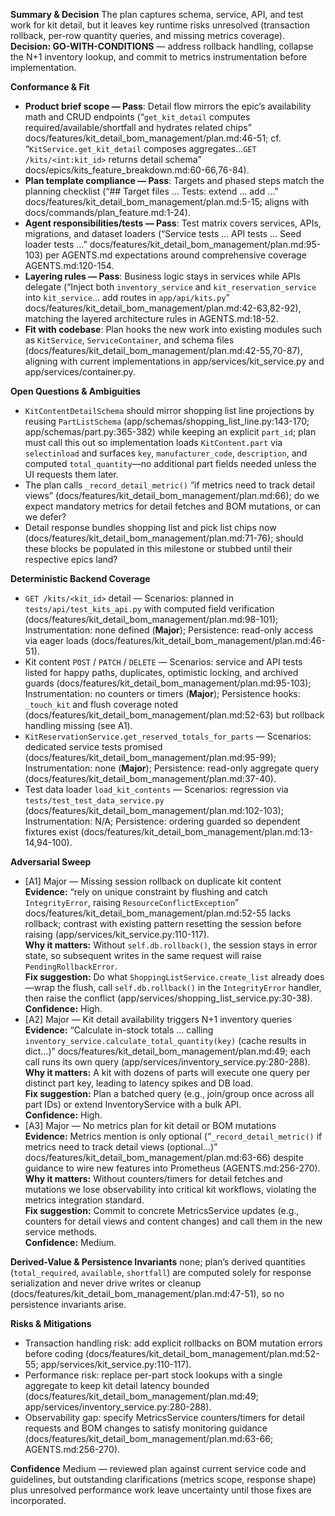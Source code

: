 **Summary & Decision**
The plan captures schema, service, API, and test work for kit detail, but it leaves key runtime risks unresolved (transaction rollback, per-row quantity queries, and missing metrics coverage). **Decision: GO-WITH-CONDITIONS** — address rollback handling, collapse the N+1 inventory lookup, and commit to metrics instrumentation before implementation.

**Conformance & Fit**
- **Product brief scope — Pass**: Detail flow mirrors the epic’s availability math and CRUD endpoints (“`get_kit_detail` computes required/available/shortfall and hydrates related chips” docs/features/kit_detail_bom_management/plan.md:46-51; cf. “`KitService.get_kit_detail` composes aggregates…`GET /kits/<int:kit_id>` returns detail schema” docs/epics/kits_feature_breakdown.md:60-66,76-84).
- **Plan template compliance — Pass**: Targets and phased steps match the planning checklist (“## Target files … Tests: extend … add …” docs/features/kit_detail_bom_management/plan.md:5-15; aligns with docs/commands/plan_feature.md:1-24).
- **Agent responsibilities/tests — Pass**: Test matrix covers services, APIs, migrations, and dataset loaders (“Service tests … API tests … Seed loader tests …” docs/features/kit_detail_bom_management/plan.md:95-103) per AGENTS.md expectations around comprehensive coverage AGENTS.md:120-154.
- **Layering rules — Pass**: Business logic stays in services while APIs delegate (“Inject both `inventory_service` and `kit_reservation_service` into `kit_service`… add routes in `app/api/kits.py`” docs/features/kit_detail_bom_management/plan.md:42-63,82-92), matching the layered architecture rules in AGENTS.md:18-52.
- **Fit with codebase**: Plan hooks the new work into existing modules such as `KitService`, `ServiceContainer`, and schema files (docs/features/kit_detail_bom_management/plan.md:42-55,70-87), aligning with current implementations in app/services/kit_service.py and app/services/container.py.

**Open Questions & Ambiguities**
- `KitContentDetailSchema` should mirror shopping list line projections by reusing `PartListSchema` (app/schemas/shopping_list_line.py:143-170; app/schemas/part.py:365-382) while keeping an explicit `part_id`; plan must call this out so implementation loads `KitContent.part` via `selectinload` and surfaces `key`, `manufacturer_code`, `description`, and computed `total_quantity`—no additional part fields needed unless the UI requests them later.
- The plan calls `_record_detail_metric()` “if metrics need to track detail views” (docs/features/kit_detail_bom_management/plan.md:66); do we expect mandatory metrics for detail fetches and BOM mutations, or can we defer?
- Detail response bundles shopping list and pick list chips now (docs/features/kit_detail_bom_management/plan.md:71-76); should these blocks be populated in this milestone or stubbed until their respective epics land?

**Deterministic Backend Coverage**
- `GET /kits/<kit_id>` detail — Scenarios: planned in `tests/api/test_kits_api.py` with computed field verification (docs/features/kit_detail_bom_management/plan.md:98-101); Instrumentation: none defined (**Major**); Persistence: read-only access via eager loads (docs/features/kit_detail_bom_management/plan.md:46-51).
- Kit content `POST` / `PATCH` / `DELETE` — Scenarios: service and API tests listed for happy paths, duplicates, optimistic locking, and archived guards (docs/features/kit_detail_bom_management/plan.md:95-103); Instrumentation: no counters or timers (**Major**); Persistence hooks: `_touch_kit` and flush coverage noted (docs/features/kit_detail_bom_management/plan.md:52-63) but rollback handling missing (see A1).
- `KitReservationService.get_reserved_totals_for_parts` — Scenarios: dedicated service tests promised (docs/features/kit_detail_bom_management/plan.md:95-99); Instrumentation: none (**Major**); Persistence: read-only aggregate query (docs/features/kit_detail_bom_management/plan.md:37-40).
- Test data loader `load_kit_contents` — Scenarios: regression via `tests/test_test_data_service.py` (docs/features/kit_detail_bom_management/plan.md:102-103); Instrumentation: N/A; Persistence: ordering guarded so dependent fixtures exist (docs/features/kit_detail_bom_management/plan.md:13-14,94-100).

**Adversarial Sweep**
- [A1] Major — Missing session rollback on duplicate kit content  
  **Evidence:** “rely on unique constraint by flushing and catch `IntegrityError`, raising `ResourceConflictException`” docs/features/kit_detail_bom_management/plan.md:52-55 lacks rollback; contrast with existing pattern resetting the session before raising (app/services/kit_service.py:110-117).  
  **Why it matters:** Without `self.db.rollback()`, the session stays in error state, so subsequent writes in the same request will raise `PendingRollbackError`.  
  **Fix suggestion:** Do what `ShoppingListService.create_list` already does—wrap the flush, call `self.db.rollback()` in the `IntegrityError` handler, then raise the conflict (app/services/shopping_list_service.py:30-38).  
  **Confidence:** High.
- [A2] Major — Kit detail availability triggers N+1 inventory queries  
  **Evidence:** “Calculate in-stock totals … calling `inventory_service.calculate_total_quantity(key)` (cache results in dict…)” docs/features/kit_detail_bom_management/plan.md:49; each call runs its own query (app/services/inventory_service.py:280-288).  
  **Why it matters:** A kit with dozens of parts will execute one query per distinct part key, leading to latency spikes and DB load.  
  **Fix suggestion:** Plan a batched query (e.g., join/group once across all part IDs) or extend InventoryService with a bulk API.  
  **Confidence:** High.
- [A3] Major — No metrics plan for kit detail or BOM mutations  
  **Evidence:** Metrics mention is only optional (“`_record_detail_metric()` if metrics need to track detail views (optional…)” docs/features/kit_detail_bom_management/plan.md:63-66) despite guidance to wire new features into Prometheus (AGENTS.md:256-270).  
  **Why it matters:** Without counters/timers for detail fetches and mutations we lose observability into critical kit workflows, violating the metrics integration standard.  
  **Fix suggestion:** Commit to concrete MetricsService updates (e.g., counters for detail views and content changes) and call them in the new service methods.  
  **Confidence:** Medium.

**Derived-Value & Persistence Invariants**
none; plan’s derived quantities (`total_required`, `available`, `shortfall`) are computed solely for response serialization and never drive writes or cleanup (docs/features/kit_detail_bom_management/plan.md:47-51), so no persistence invariants arise.

**Risks & Mitigations**
- Transaction handling risk: add explicit rollbacks on BOM mutation errors before coding (docs/features/kit_detail_bom_management/plan.md:52-55; app/services/kit_service.py:110-117).
- Performance risk: replace per-part stock lookups with a single aggregate to keep kit detail latency bounded (docs/features/kit_detail_bom_management/plan.md:49; app/services/inventory_service.py:280-288).
- Observability gap: specify MetricsService counters/timers for detail requests and BOM changes to satisfy monitoring guidance (docs/features/kit_detail_bom_management/plan.md:63-66; AGENTS.md:256-270).

**Confidence**
Medium — reviewed plan against current service code and guidelines, but outstanding clarifications (metrics scope, response shape) plus unresolved performance work leave uncertainty until those fixes are incorporated.
